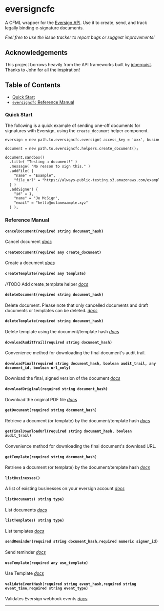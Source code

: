 # eversigncfc

A CFML wrapper for the [Eversign API](https://eversign.com/api/documentation). Use it to create, send, and track legally binding e-signature documents.

*Feel free to use the issue tracker to report bugs or suggest improvements!*

## Acknowledgements

This project borrows heavily from the API frameworks built by [jcberquist](https://github.com/jcberquist). Thanks to John for all the inspiration!

## Table of Contents

- [Quick Start](#quick-start)
- [`eversigncfc` Reference Manual](#reference-manual)

### Quick Start

The following is a quick example of sending one-off documents for signatures with Eversign, using the `create_document` helper component.

```cfc
eversign = new path.to.eversigncfc.eversign( access_key = 'xxx', business_id = xxx );

document = new path.to.eversigncfc.helpers.create_document();

document.sandbox()
  .title( "Testing a document!" )
  .message( "No reason to sign this." )
  .addFile( {
    "name" = "Example",
    "file_url" = "https://always-public-testing.s3.amazonaws.com/example.pdf"
  } )
  .addSigner( {
    "id" = 1,
    "name" = "Jo McSign",
    "email" = "hello@notanexample.xyz"
  } );
```

### Reference Manual

#### `cancelDocument(required string document_hash)`

Cancel document *[docs](https://eversign.com/api/documentation/methods#cancel-document)*

#### `createDocument(required any create_document)`

Create a document *[docs](https://eversign.com/api/documentation/methods#create-document)*

#### `createTemplate(required any template)`

//TODO Add create_template helper *[docs](https://eversign.com/api/documentation/methods#create-template)*

#### `deleteDocument(required string document_hash)`

Delete document. Please note that only cancelled documents and draft documents or templates can be deleted. *[docs](https://eversign.com/api/documentation/methods#delete-document)*

#### `deleteTemplate(required string document_hash)`

Delete template using the document/template hash *[docs](https://eversign.com/api/documentation/methods#delete-document)*

#### `downloadAuditTrail(required string document_hash)`

Convenience method for downloading the final document's audit trail.

#### `downloadFinal(required string document_hash, boolean audit_trail, any document_id, boolean url_only)`

Download the final, signed version of the document *[docs](https://eversign.com/api/documentation/methods#download-final-pdf)*

#### `downloadOriginal(required string document_hash)`

Download the original PDF file *[docs](https://eversign.com/api/documentation/methods#download-original-pdf)*

#### `getDocument(required string document_hash)`

Retrieve a document (or template) by the document/template hash *[docs](https://eversign.com/api/documentation/methods#get-document-template)*

#### `getFinalDownloadUrl(required string document_hash, boolean audit_trail)`

Convenience method for downloading the final document's download URL.

#### `getTemplate(required string document_hash)`

Retrieve a document (or template) by the document/template hash *[docs](https://eversign.com/api/documentation/methods#get-document-template)*

#### `listBusinesses()`

A list of existing businesses on your eversign account *[docs](https://eversign.com/api/documentation/methods#list-businesses)*

#### `listDocuments( string type)`

List documents *[docs](https://eversign.com/api/documentation/methods#list-documents)*

#### `listTemplates( string type)`

List templates *[docs](https://eversign.com/api/documentation/methods#list-templates)*

#### `sendReminder(required string document_hash,required numeric signer_id)`

Send reminder *[docs](https://eversign.com/api/documentation/methods#send-reminder)*

#### `useTemplate(required any use_template)`

Use Template *[docs](https://eversign.com/api/documentation/methods#use-template)*

#### `validateEventHash(required string event_hash,required string event_time,required string event_type)`

Validates Eversign webhook events *[docs](https://eversign.com/api/documentation/webhooks#event-hashes)*

---
